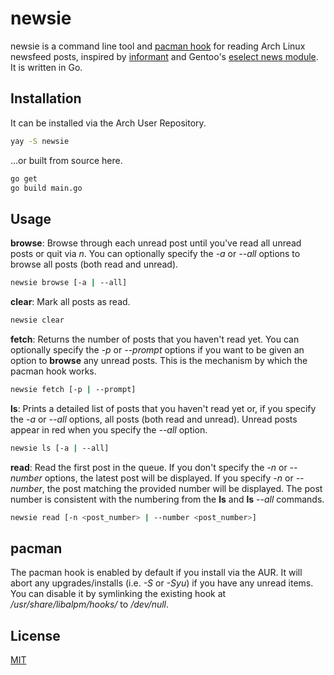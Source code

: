# newsie

newsie is a command line tool and [pacman hook](https://wiki.archlinux.org/index.php/pacman#Hooks) for reading Arch Linux newsfeed posts, inspired by [informant](https://github.com/bradford-smith94/informant) and Gentoo's [eselect news module](https://wiki.gentoo.org/wiki/Eselect). It is written in Go.

## Installation

It can be installed via the Arch User Repository.

```bash
yay -S newsie
```
...or built from source here.

```bash
go get
go build main.go
```

## Usage

**browse**: Browse through each unread post until you've read all unread posts or quit via *n*. You can optionally specify the *-a* or *--all* options to browse all posts (both read and unread).


```bash
newsie browse [-a | --all]
```

**clear**: Mark all posts as read.


```bash
newsie clear
```
**fetch**: Returns the number of posts that you haven't read yet. You can optionally specify the *-p* or *--prompt* options if you want to be given an option to **browse** any unread posts. This is the mechanism by which the pacman hook works.


```bash
newsie fetch [-p | --prompt]
```
**ls**: Prints a detailed list of posts that you haven't read yet or, if you specify the *-a* or *--all* options, all posts (both read and unread). Unread posts appear in red when you specify the *--all* option.


```bash
newsie ls [-a | --all]
```
**read**: Read the first post in the queue. If you don't specify the *-n* or *--number* options, the latest post will be displayed. If you specify *-n* or *--number*, the post matching the provided number will be displayed. The post number is consistent with the numbering from the **ls** and **ls** *--all* commands.


```bash
newsie read [-n <post_number> | --number <post_number>]
```


## pacman
The pacman hook is enabled by default if you install via the AUR. It will abort any upgrades/installs (i.e. *-S* or *-Syu*) if you have any unread items. You can disable it by symlinking the existing hook at */usr/share/libalpm/hooks/* to */dev/null*.

## License
[MIT](https://choosealicense.com/licenses/mit/)
